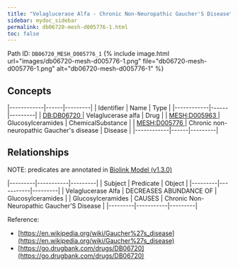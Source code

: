 ```yaml
---
title: "Velaglucerase Alfa - Chronic Non-Neuropathic Gaucher'S Disease"
sidebar: mydoc_sidebar
permalink: db06720-mesh-d005776-1.html
toc: false 
---
```



Path ID: `DB06720_MESH_D005776_1`
{% include image.html url="images/db06720-mesh-d005776-1.png" file="db06720-mesh-d005776-1.png" alt="db06720-mesh-d005776-1" %}

## Concepts

|------------|------|---------|
| Identifier | Name | Type    |
|------------|------|---------|
| <a href="https://identifiers.org/DB:DB06720">DB:DB06720 </a> | Velaglucerase alfa | Drug |
| <a href="https://identifiers.org/MESH:D005963">MESH:D005963 </a> | Glucosylceramides | ChemicalSubstance |
| <a href="https://identifiers.org/MESH:D005776">MESH:D005776 </a> | Chronic non-neuropathic Gaucher's disease | Disease |
|------------|------|---------|

## Relationships


NOTE: predicates are annotated in <a href="https://github.com/biolink/biolink-model/releases/tag/v1.3.0">Biolink Model (v1.3.0)</a>

|---------|-----------|---------|
| Subject | Predicate | Object  |
|---------|-----------|---------|
| Velaglucerase Alfa | DECREASES ABUNDANCE OF | Glucosylceramides |
| Glucosylceramides | CAUSES | Chronic Non-Neuropathic Gaucher'S Disease |
|---------|-----------|---------|

Reference: 
  - [https://en.wikipedia.org/wiki/Gaucher%27s_disease](https://en.wikipedia.org/wiki/Gaucher%27s_disease)
  - [https://go.drugbank.com/drugs/DB06720](https://go.drugbank.com/drugs/DB06720)
